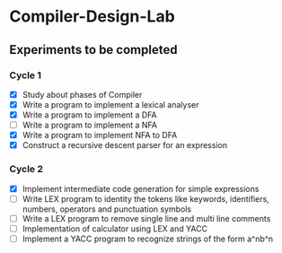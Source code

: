 # Compiler-Design-Lab
## Experiments to be completed
### Cycle 1
- [x] Study about phases of Compiler
- [x] Write a program to implement a lexical analyser
- [x] Write a program to implement a DFA
- [ ] Write a program to implement a NFA
- [x] Write a program to implement NFA to DFA
- [x] Construct a recursive descent parser for an expression

### Cycle 2
- [x] Implement intermediate code generation for simple expressions
- [ ] Write LEX program to identity the tokens like keywords, identifiers, numbers, operators and punctuation symbols
- [ ] Write a LEX program to remove single line and multi line comments
- [ ] Implementation of calculator using LEX and YACC
- [ ] Implement a YACC program to recognize strings of the form a^nb^n